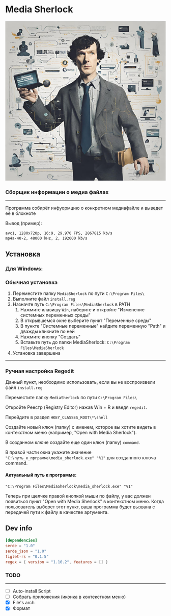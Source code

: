 # Media Sherlock

![Media Sherlock](./assets/logo4.jpg)

### Сборщик информации о медиа файлах
---
Программа собирёт инфуормцию о конкретном медиафайле и выведет её в блокноте

Вывод (пример):
```
avc1, 1280x720p, 16:9, 29.970 FPS, 2867815 kb/s
mp4a-40-2, 48000 kHz, 2, 192000 kb/s
```

## Установка

### Для Windows:

### Обычная установка

1. Переместите папку `MediaSherlock` по пути `C:\Program Files\`
2. Выполните файл `install.reg`
3. Назначте путь `C:\Program Files\MediaSherlock` в PATH
   1. Нажмите клавишу `Win`, наберите и откройте "Изменение системных переменных среды"
   2. В открывшемся окне выберите пункт "Переменные среды"
   3. В пункте "Системные переменные" найдите переменную "Path" и дважды кликните по ней
   4. Нажмите кнопку "Создать"
   5. Вставьте путь до папки MediaSherlock: `C:\Program Files\MediaSherlock`
4. Установка завершена
---

### Ручная настройка Regedit

Данный пункт, необходимо использовать, если вы не воспроизвели файл `install.reg`

Переместите папку `MediaSherlock` по пути `C:\Program Files\`

Откройте Реестр (Registry Editor) нажав Win + R и введя `regedit`.

Перейдите в раздел `HKEY_CLASSES_ROOT\*\shell`

Создайте новый ключ (папку) с именем, которое вы хотите видеть в контекстном меню (например, "Open with Media Sherlock").

В созданном ключе создайте еще один ключ (папку) `command`.

В правой части окна укажите значение `"C:\путь_к_прграмме\media_sherlock.exe" "%1"` для созданного ключа command.

#### Актуальный путь к программе:

```shell
"C:\Program Files\MediaSherlock\media_sherlock.exe" "%1"
```

Теперь при щелчке правой кнопкой мыши по файлу, у вас должен появиться пункт "Open with Media Sherlock" в контекстном меню. Когда пользователь выберет этот пункт, ваша программа будет вызвана с передачей пути к файлу в качестве аргумента.

## Dev info
```toml
[dependencies]
serde = "1.0"
serde_json = "1.0"
figlet-rs = "0.1.5"
regex = { version = "1.10.2", features = [] }
```

### TODO
---
- [ ] Auto-install Script
- [ ] Собрать приложения (иконка в контекстном меню)
- [x] File's arch
- [x] Формат